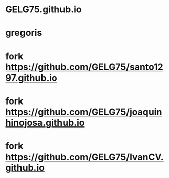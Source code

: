 # GELG75.github.io
# gregoris
# fork https://github.com/GELG75/santo1297.github.io
# fork https://github.com/GELG75/joaquinhinojosa.github.io
# fork https://github.com/GELG75/IvanCV.github.io
